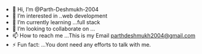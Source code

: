 - 👋 Hi, I’m @Parth-Deshmukh-2004
- 👀 I’m interested in ..web development 
- 🌱 I’m currently learning ...full stack
- 💞️ I’m looking to collaborate on ...
- 📫 How to reach me ...This is my Email parthdeshmukh2004@gmail.com
- ⚡ Fun fact: ...You dont need any efforts to talk with me.

<!---
Parth-Deshmukh-2004/Parth-Deshmukh-2004 is a ✨ special ✨ repository because its `README.md` (this file) appears on your GitHub profile.
You can click the Preview link to take a look at your changes.
--->
